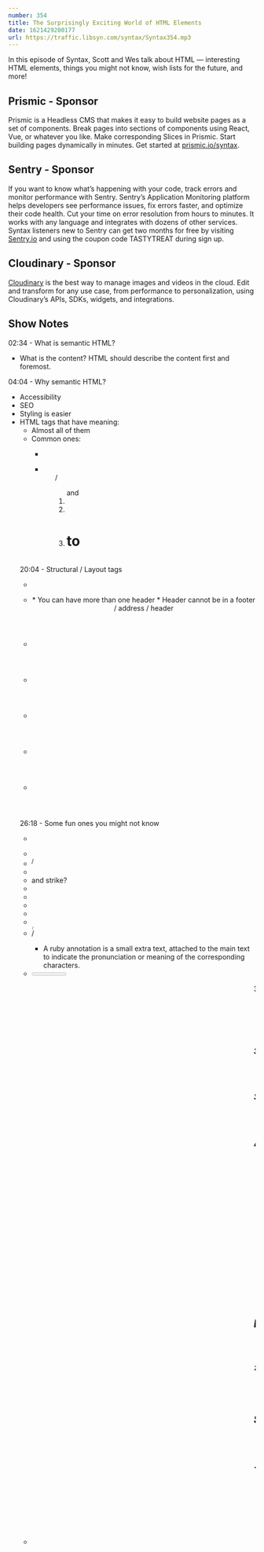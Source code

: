 ```yaml
---
number: 354
title: The Surprisingly Exciting World of HTML Elements
date: 1621429200177
url: https://traffic.libsyn.com/syntax/Syntax354.mp3
---
```


In this episode of Syntax, Scott and Wes talk about HTML — interesting HTML elements, things you might not know, wish lists for the future, and more!  

## Prismic - Sponsor
Prismic is a Headless CMS that makes it easy to build website pages as a set of components. Break pages into sections of components using React, Vue, or whatever you like. Make corresponding Slices in Prismic. Start building pages dynamically in minutes. Get started at [prismic.io/syntax](https://prismic.io/syntax).

## Sentry - Sponsor
If you want to know what’s happening with your code, track errors and monitor performance with Sentry. Sentry’s Application Monitoring platform helps developers see performance issues, fix errors faster, and optimize their code health. Cut your time on error resolution from hours to minutes. It works with any language and integrates with dozens of other services. Syntax listeners new to Sentry can get two months for  free by visiting [Sentry.io](https://sentry.io) and using the coupon code TASTYTREAT during sign up.

## Cloudinary - Sponsor
[Cloudinary](https://cloudinary.com/?utm_source=Syntax.fm&utm_medium=Podcast&utm_content=Cloudinary_Syntax_podcast) is the best way to manage images and videos in the cloud. Edit and transform for any use case, from performance to personalization, using Cloudinary’s APIs, SDKs, widgets, and integrations.

## Show Notes
02:34 - What is semantic HTML?
* What is the content? HTML should describe the content first and foremost.

04:04 - Why semantic HTML?
* Accessibility
* SEO
* Styling is easier
* HTML tags that have meaning:
  * Almost all of them
  * Common ones:
    * <p>
    * <ul>/<ol> and <li>
    * <a>
    * <h1> to <h6>

20:04 - Structural / Layout tags
* <nav>
* <header>
  * You can have more than one header
  * Header cannot be in a footer / address / header
* <section>
* <footer>
* <aside>
* <main>
* <article>

26:18 - Some fun ones you might not know
* <address>
* <kbd>
* <sup> / <sub>
* <datalist>
* <time> and strike?
* <track>
* <wbr>
* <cite>
* <dfn>
* <mark>
* <ruby> / <rt> / <rb>
  * A ruby annotation is a small extra text, attached to the main text to indicate the pronunciation or meaning of the corresponding characters.
* <meter> and <progress>
  * While <progress> is used to convey how much work in a task has been completed, the <meter> element is used to display a measurement on a known scale. This could be something like the current disk usage on your computer, or a temperature measurement (within a defined range).
* <marquee>

32:12 - Visual vs Semantic tags
* Almost all tags in HTML are semantic
* <i> vs <em> and <bold> vs <strong>
  * <i> and <bold> are NOT deprecated like many have said
  * The <strong> element is for content that is of greater importance, while the <b> element is used to draw attention to text without indicating that it's more important.

35:40 - HTML tags with no meaning:
* <div>
* <span>

37:51 - Some elements have special functionality or styling
* <details> and <summary> tag
* <fieldset> + <legend>

40:59 - What elements would we like to see?
* Modal element
  * [https://developer.mozilla.org/en-US/docs/Web/HTML/Element/dialog](https://developer.mozilla.org/en-US/docs/Web/HTML/Element/dialog)
* Textarea that grows with content
* Animated accordion
* A better table
  * One that works with grid/flex/modern CSS, auto-sizing, max/min widths
* From Twitter:
  * VirtualList
  * Carousel - HOT DRAMA
  * Date range
  * Hero
  * <H> tag that figured its level out by itself. Useful for components that can go anywhere
  * Icon tag
  * Cookie banner
  * <pre> tag that shows HTML elements without encoding
    * You can kinda do this with display block on script and style tags

## Links
* [Sara Soueidan](https://www.sarasoueidan.com/)

## ××× SIIIIICK ××× PIIIICKS ×××
* Scott: [Hat Washer](https://amzn.to/3efHQXj)
* Wes: [Netflix's This is a Robbery](https://www.netflix.com/title/81032570)

## Shameless Plugs
* Scott:
  1: [Become a Level Up Tutorials Author](https://forms.gle/PDEpDAGZpNHBDVou5)
  2: [Github Actions with Brian Douglas](https://www.leveluptutorials.com/pro) - Sign up for the year and save 25%!
* Wes: [All Courses](https://wesbos.com/courses/) - Use the coupon code 'Syntax' for $10 off!

## Tweet us your tasty treats!
* [Scott's Instagram](https://www.instagram.com/stolinski/)
* [LevelUpTutorials Instagram](https://www.instagram.com/LevelUpTutorials/)
* [Wes' Instagram](https://www.instagram.com/wesbos/)
* [Wes' Twitter](https://twitter.com/wesbos)
* [Wes' Facebook](https://www.facebook.com/wesbos.developer)
* [Scott's Twitter](https://twitter.com/stolinski)
* Make sure to include [@SyntaxFM](https://twitter.com/SyntaxFM) in your tweets